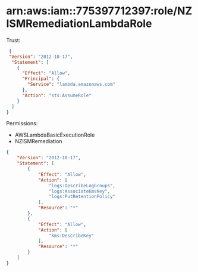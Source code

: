 # arn:aws:iam::775397712397:role/NZISMRemediationLambdaRole

Trust:
```json
 {
 "Version": "2012-10-17",
  "Statement": [
    {
      "Effect": "Allow",
      "Principal": {
        "Service": "lambda.amazonaws.com"
      },
      "Action": "sts:AssumeRole"
    }
  ]
}
```

Permissions:
* AWSLambdaBasicExecutionRole
* NZISMRemediation
```json
{
    "Version": "2012-10-17",
    "Statement": [
        {
            "Effect": "Allow",
            "Action": [
                "logs:DescribeLogGroups",
                "logs:AssociateKmsKey",
                "logs:PutRetentionPolicy"
            ],
            "Resource": "*"
        },
        {
            "Effect": "Allow",
            "Action": [
                "kms:DescribeKey"
            ],
            "Resource": "*"
        }
    ]
}
```

